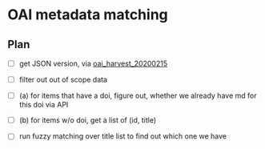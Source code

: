 # OAI metadata matching

## Plan

* [ ] get JSON version, via [oai_harvest_20200215](https://archive.org/details/oai_harvest_20200215)
* [ ] filter out out of scope data
* [ ] (a) for items that have a doi, figure out, whether we already have md for this doi via API
* [ ] (b) for items w/o doi, get a list of (id, title)
* [ ] run fuzzy matching over title list to find out which one we have

